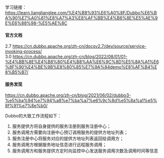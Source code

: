 学习链接：
https://learn.lianglianglee.com/%E4%B8%93%E6%A0%8F/Dubbo%E6%BA%90%E7%A0%81%E8%A7%A3%E8%AF%BB%E4%B8%8E%E5%AE%9E%E6%88%98-%E5%AE%8C

#### 官方文档
2.7 https://cn.dubbo.apache.org/zh-cn/docsv2.7/dev/source/service-invoking-process/ <br>
3.0 https://cn.dubbo.apache.org/zh-cn/blog/2022/08/01/01-%E4%BB%8E%E4%B8%80%E4%B8%AA%E6%9C%8D%E5%8A%A1%E6%8F%90%E4%BE%9B%E8%80%85%E7%9A%84demo%E8%AF%B4%E8%B5%B7/

#### 服务发现
https://cn.dubbo.apache.org/zh-cn/blog/2021/06/02/dubbo3-%e5%ba%94%e7%94%a8%e7%ba%a7%e6%9c%8d%e5%8a%a1%e5%8f%91%e7%8e%b0/



Dubbo的大致工作流程如下：
1. 服务提供方将自身提供的服务注册到服务注册中心；
1. 服务调用方需要向注册中心预订调用服务的提供方地址列表；
1. 服务注册中心将服务对应的提供方地址列表返回给调用方；
1. 服务调用方根据服务地址信息进行远程服务调用；
1. 服务调用方和服务提供方定时向监控中心发送服务调用次数及调用时间等信息
